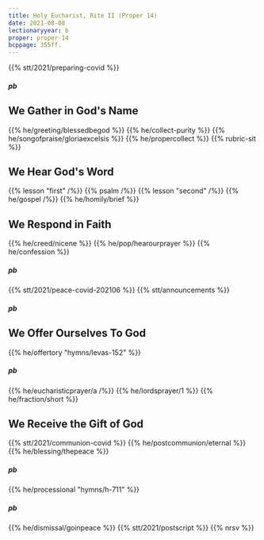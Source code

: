 ```yaml
---
title: Holy Eucharist, Rite II (Proper 14)
date: 2021-08-08
lectionaryyear: b
proper: proper-14
bcppage: 355ff.
---
```

{{% stt/2021/preparing-covid %}}

##### pb
## We Gather in God's Name
{{% he/greeting/blessedbegod %}}
{{% he/collect-purity %}}
{{% he/songofpraise/gloriaexcelsis %}}
{{% he/propercollect %}}
{{% rubric-sit %}}

## We Hear God's Word
{{% lesson "first" /%}}
{{% psalm /%}}
{{% lesson "second" /%}}
{{% he/gospel /%}}
{{% he/homily/brief %}}

## We Respond in Faith
{{% he/creed/nicene %}}
{{% he/pop/hearourprayer %}}
{{% he/confession %}}
##### pb
{{% stt/2021/peace-covid-202106 %}}
{{% stt/announcements %}}

##### pb
## We Offer Ourselves To God
{{% he/offertory "hymns/levas-152" %}}
##### pb
{{% he/eucharisticprayer/a /%}}
{{% he/lordsprayer/1 %}}
{{% he/fraction/short %}}

## We Receive the Gift of God
{{% stt/2021/communion-covid %}}
{{% he/postcommunion/eternal %}}
{{% he/blessing/thepeace %}}
##### pb
{{% he/processional "hymns/h-711" %}}
##### pb
{{% he/dismissal/goinpeace %}}
{{% stt/2021/postscript %}}
{{% nrsv %}}
